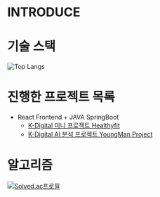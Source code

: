 
# INTRODUCE



# 기술 스택


![Top Langs](https://github-readme-stats.vercel.app/api/top-langs/?username=JisooOvO&layout=compact&theme=tokyonight)



# 진행한 프로젝트 목록

- React Frontend + JAVA SpringBoot
  - [K-Digital 미니 프로젝트 Healthyfit](https://github.com/JisooOvO/kminiproject-dietapp)
  - [K-Digital AI 분석 프로젝트 YoungMan Project](https://github.com/JisooOvO/DataAnalystProject-Frontend-YoungmanProject)


# 알고리즘

[![Solved.ac프로필](http://mazassumnida.wtf/api/v2/generate_badge?boj=lampikachu)](https://solved.ac/lampikachu)


